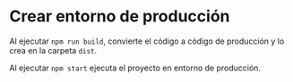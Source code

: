 # Crear entorno de producción

Al ejecutar `npm run build`, convierte el código a código de producción y lo crea en la carpeta `dist`.

Al ejecutar `npm start` ejecuta el proyecto en entorno de producción.